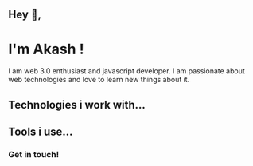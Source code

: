 ## Hey 👋, 
# I'm Akash !

I am web 3.0 enthusiast and javascript developer. I am passionate about web technologies and love to learn new things about it.

## Technologies i work with...

## Tools i use...

### Get in touch!
